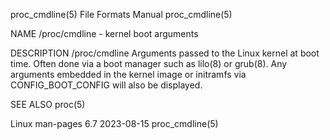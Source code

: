 proc_cmdline(5)							      File Formats Manual						       proc_cmdline(5)

NAME
       /proc/cmdline - kernel boot arguments

DESCRIPTION
       /proc/cmdline
	      Arguments	 passed	 to  the  Linux kernel at boot time.  Often done via a boot manager such as lilo(8) or grub(8).	 Any arguments embedded in the
	      kernel image or initramfs via CONFIG_BOOT_CONFIG will also be displayed.

SEE ALSO
       proc(5)

Linux man-pages 6.7							  2023-08-15							       proc_cmdline(5)

